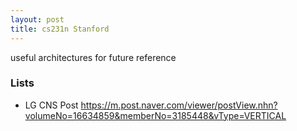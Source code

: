 ```yaml
---
layout: post
title: cs231n Stanford
---
```

useful architectures for future reference

### Lists

* LG CNS Post
https://m.post.naver.com/viewer/postView.nhn?volumeNo=16634859&memberNo=3185448&vType=VERTICAL
